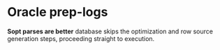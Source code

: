 # Oracle prep-logs
**Sopt parses are better**
database skips the optimization and row source generation steps, proceeding straight to execution.
